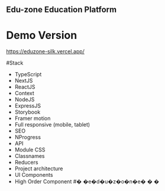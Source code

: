 ## Edu-zone Education Platform

# Demo Version
https://eduzone-silk.vercel.app/

#Stack

- TypeScript
- NextJS
- ReactJS
- Context
- NodeJS
- ExpressJS
- Storybook
- Framer motion
- Full responsive (mobile, tablet)
- SEO
- NProgress
- API
- Module CSS
- Classnames
- Reducers
- Project architecture
- UI Components
- High Order Component
#� �e�d�u�z�o�n�e�
�
�
